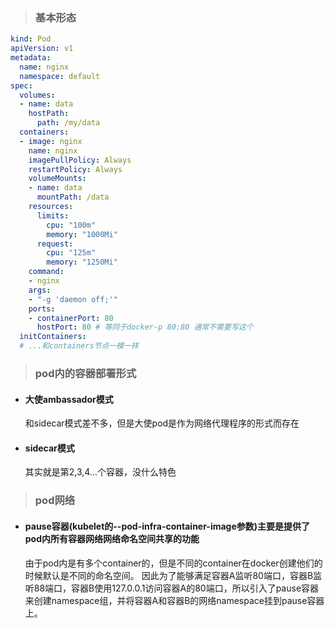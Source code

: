 > ### 基本形态
```yaml
kind: Pod
apiVersion: v1
metadata:
  name: nginx
  namespace: default
spec:
  volumes:
  - name: data
    hostPath:
      path: /my/data
  containers:
  - image: nginx
    name: nginx
    imagePullPolicy: Always
    restartPolicy: Always
    volumeMounts:
    - name: data
      mountPath: /data
    resources:
      limits:
        cpu: "100m"
        memory: "1000Mi"
      request:
        cpu: "125m"
        memory: "1250Mi"
    command:
    - nginx
    args:
    - "-g 'daemon off;'"
    ports:
    - containerPort: 80
      hostPort: 80 # 等同于docker-p 80:80 通常不需要写这个
  initContainers:
  # ...和containers节点一模一样
```
> ### pod内的容器部署形式
* #### 大使ambassador模式
    和sidecar模式差不多，但是大使pod是作为网络代理程序的形式而存在
* #### sidecar模式
    其实就是第2,3,4...个容器，没什么特色

> ### pod网络
* #### pause容器(kubelet的--pod-infra-container-image参数)主要是提供了pod内所有容器网络网络命名空间共享的功能
    由于pod内是有多个container的，但是不同的container在docker创建他们的时候默认是不同的命名空间。
    因此为了能够满足容器A监听80端口，容器B监听88端口，容器B使用127.0.0.1访问容器A的80端口，所以引入了pause容器来创建namespace组，并将容器A和容器B的网络namespace挂到pause容器上。